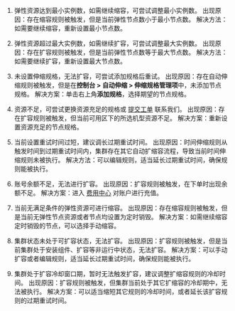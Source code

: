 1. 弹性资源达到最小实例数，如需继续缩容，可尝试调整最小实例数。
出现原因：存在缩容规则被触发，但是当前弹性节点数小于最小节点数。
解决方法：如需要继续缩容，重新设置最小节点数。

2. 弹性资源超过最大实例数，如需继续扩容，可尝试调整最大实例数。
出现原因：存在扩容规则被触发，但是当前弹性节点数等于最大节点数。
解决方法：如需要继续扩容，重新设置最大节点数。

3. 未设置伸缩规格，无法扩容，可尝试添加规格后重试。
出现原因：存在自动伸缩规则被触发，但是在**控制台 > 自动伸缩 > 伸缩规格管理项**中，未添加节点规格。
解决方案：单击右上角**添加规格**，选择期望的节点规格。

4. 资源不足，可尝试更换资源充足的规格或 [提交工单](https://console.cloud.tencent.com/workorder/category) 联系我们。
出现原因：存在扩容规则被触发，但当前可用区下的所选机型资源不足。
解决方案：重新设置资源充足的节点规格。

5. 当前设置重试时间过短，建议调长过期重试时间。
出现原因：时间伸缩规则从触发时间到过期重试时间内，集群存在其它自动扩缩容流程，导致当前时间伸缩规则未被执行。
解决方法：可以编辑规则，适当延长过期重试时间，确保规则能被执行。
6. 账号余额不足，无法进行扩容。
出现原因：扩容规则被触发，在下单时出现余额不足。
解决方案：进入 [费用中心](https://console.cloud.tencent.com/expense/overview) 对账户进行充值。
7. 当前无满足条件的弹性资源可进行缩容。
出现原因：存在缩容规则被触发，但是当前无弹性节点资源或者节点均设置为定时销毁。
解决方案：如需继续缩容定时销毁的节点，可以选择手动缩容。
8. 集群状态未处于可扩容状态，无法扩容。
出现原因：扩容规则被触发，但是当前集群处于安装组件、扩容等非运行中状态，无法扩容。
解决方案：可以手动扩容或者编辑规则，适当延长过期重试时间，确保规则能被执行。
9. 集群处于扩容冷却窗口期，暂时无法触发扩容，建议调整扩缩容规则的冷却时间。
出现原因：扩容规则被触发，但集群当前处于其它扩缩容的冷却期中，无法被执行。
解决方案：可以适当缩短其它规则的冷却时间，或者延长该扩容规则的过期重试时间。

